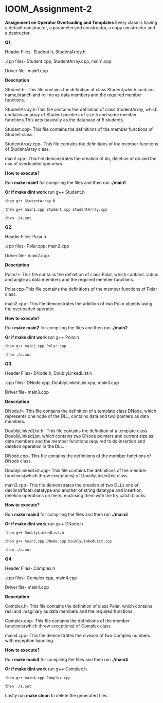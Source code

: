 # IOOM_Assignment-2

**Assignment on Operator Overloading and Templates**
Every class is having a default constructor, a parameterized constructor, a copy constructor and a destructor.

**Q1.**

Header Files- Student.h, StudentArray.h

.cpp files- Student.cpp, StudentArray.cpp, main1.cpp

Driver file- main1.cpp

**Description**

Student.h- This file contains the definition of class Student,which contains name,branch and roll no as data members and the required member functions.

StudentArray.h-This file contains the definition of class StudentArray, which contains an array of Student pointers of size 5 and some member functions.This acts basically as the database of 5 students.

Student.cpp- This file contains the definitions of the member functions of Student class.

StudentArray.cpp- This file contains the definitions of the member functions of StudentArray class.

main1.cpp- This file demonstrates the creation of db, deletion of db and the use of overloaded operators.

**How to execute?**

Run **make main1** for compiling the files and then run **./main1**

**Or if make dint work** run g++ Student.h 

    then g++ StudentArray.h

    then g++ main1.cpp Student.cpp StudentArray.cpp

    then ./a.out

**Q2.**

Header Files-Polar.h

.cpp files- Polar.cpp, main2.cpp

Driver file- main2.cpp

**Description**

Polar.h- This file contains the definition of class Polar, which contains radius and angle as data members and the required member functions.

Polar.cpp-This file contains the definitions of the member functions of Polar class.

main2.cpp- This file demonstrates the addition of two Polar objects using the overloaded operator.

**How to execute?**

Run **make main2** for compiling the files and then run **./main2**

**Or if make dint work** run g++ Polar.h 

    then g++ main2.cpp Polar.cpp

    then ./a.out

**Q3.**

Header Files- DNode.h, DoublyLinkedList.h

.cpp files- DNode.cpp, DoublyLinkedList.cpp, main3.cpp

Driver file- main3.cpp

**Description**

DNode.h- This file contains the definition of a template class DNode, which represents one node of the DLL, contains data and two pointers as data members.

DoublyLinkedList.h- This file contains the definition of a template class DoublyLinkedList, which contains two DNode pointers and current size as data members and the member functions required to do insertion and deletion operation in the DLL.

DNode.cpp- This file contains the definitions of the member functions of DNode class.

DoublyLinkedList.cpp- This file contains the definitions of the member functions(which throw exceptions) of DoublyLinkedList class.

main3.cpp- This file demonstrates the creation of two DLLs one of decimal(float) datatype and another of string datatype and insertion, deletion operations on them, enclosing them with the try catch blocks.

**How to execute?**

Run **make main3** for compiling the files and then run **./main3**

**Or if make dint work** run g++ DNode.h 

    then g++ DoublyLinkedList.h

    then g++ main3.cpp DNode.cpp DoublyLinkedList.cpp

    then ./a.out

**Q4.**

Header Files- Complex.h

.cpp files- Complex.cpp, main4.cpp

Driver file- main4.cpp

**Description**

Complex.h- This file contains the definition of class Polar, which contains real and imaginary as data members and the required functions. 

Complex.cpp- This file contains the definitions of the member functions(which throw exceptions) of Complex class.

main4.cpp- This file demonstrates the division of two Complex numbers with exception handling. 

**How to execute?**

Run **make main4** for compiling the files and then run **./main4**

**Or if make dint work** run g++ Complex.h 

    then g++ main4.cpp Complex.cpp

    then ./a.out

Lastly run **make clean** to delete the generated files.
